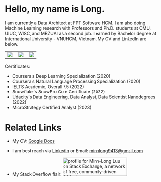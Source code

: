 # Hello, my name is Long.
I am currently a Data Architect at FPT Software HCM. I am also doing Machine Learning research with Professors and Ph.D. students at CMU, UIUC, WISC, and MBZUAI as a second job. I earned by Bachelor degree at International University - VNUHCM, Vietnam. My CV and LinkedIn are below.

<table cellspacing="0" cellpadding="0">
  <tr align="center" valign="middle">
    <td><img align="left" src="https://github-readme-stats.vercel.app/api?username=minhlong94&count_private=true&theme=react&bg_color=20232A"></td>
    <td><img align="left" src="https://github-readme-streak-stats.herokuapp.com?user=minhlong94&theme=react&bg_color=20232A"></td>
    <td><img src="https://github-readme-stats.vercel.app/api/top-langs/?username=minhlong94&langs_count=10?hide=html,css,scss&layout=compact&theme=react&bg_color=20232A"></td>
  </tr>
</table>


Certificates:
- Coursera's Deep Learning Specialization (2020)
- Coursera's Natural Language Processing Specialization (2020)
- IELTS Academic, Overall 7.5 (2022)
- Snowflake's SnowPro Core Certificate (2022)
- Udacity's Data Engineering, Data Analyst, Data Scientist Nanodegrees (2022)
- MicroStrategy Certified Analyst (2023)

# Related Links

- My CV: [Google Docs](https://docs.google.com/document/d/1NBvMsWc0g80BqiL3yFJuB1mw9iaalSZ7Rjdk6yyuuZk/edit?usp=sharing)

- I am best reach via [LinkedIn](https://www.linkedin.com/in/minhlong94/) or Email: minhlong9413@gmail.com

- My Stack Overflow flair: <a href="https://stackexchange.com/users/15573539"><img src="https://stackexchange.com/users/flair/15573539.png" width="208" height="58" alt="profile for Minh-Long Luu on Stack Exchange, a network of free, community-driven Q&amp;A sites" title="profile for Minh-Long Luu on Stack Exchange, a network of free, community-driven Q&amp;A sites"></a>

